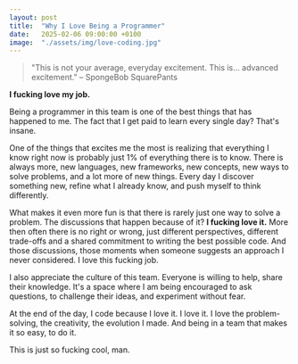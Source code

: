 ```yaml
---
layout: post
title:  "Why I Love Being a Programmer"
date:   2025-02-06 09:00:00 +0100
image:  "./assets/img/love-coding.jpg"
---
```

>"This is not your average, everyday excitement. This is… advanced excitement." – SpongeBob SquarePants

**I fucking love my job.**

Being a programmer in this team is one of the best things that has happened to me.
The fact that I get paid to learn every single day?
That's insane.

One of the things that excites me the most is realizing that everything I know right now is probably just 1% of everything there is to know.
There is always more, new languages, new frameworks, new concepts, new ways to solve problems, and a lot more of new things.
Every day I discover something new, refine what I already know, and push myself to think differently.

What makes it even more fun is that there is rarely just one way to solve a problem.
The discussions that happen because of it?
**I fucking love it.**
More then often there is no right or wrong, just different perspectives, different trade-offs and a shared commitment to writing the best possible code.
And those discussions, those moments when someone suggests an approach I never considered.
I love this fucking job.

I also appreciate the culture of this team.
Everyone is willing to help, share their knowledge.
It's a space where I am being encouraged to ask questions, to challenge their ideas, and experiment without fear.

At the end of the day, I code because I love it.
I love it.
I love the problem-solving, the creativity, the evolution I made.
And being in a team that makes it so easy, to do it.

This is just so fucking cool, man.